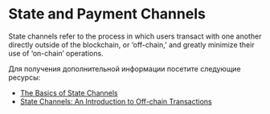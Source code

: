 # State and Payment Channels

State channels refer to the process in which users transact with one another directly outside of the blockchain, or ‘off-chain,’ and greatly minimize their use of ‘on-chain’ operations.

Для получения дополнительной информации посетите следующие ресурсы:

- [The Basics of State Channels](https://education.district0x.io/general-topics/understanding-ethereum/basics-state-channels/)
- [State Channels: An Introduction to Off-chain Transactions](https://www.talentica.com/blogs/state-channels-an-introduction-to-off-chain-transactions/)
